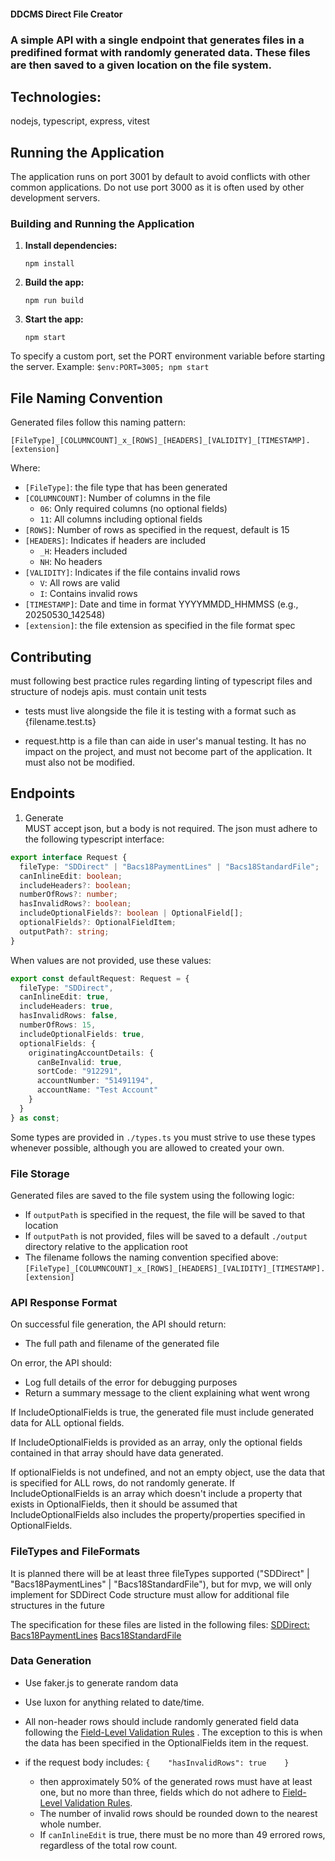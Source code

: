 #### DDCMS Direct File Creator

### A simple API with a single endpoint that generates files in a predifined format with randomly generated data. These files are then saved to a given location on the file system.

## Technologies:

nodejs, typescript, express, vitest

## Running the Application


The application runs on port 3001 by default to avoid conflicts with other common applications.
Do not use port 3000 as it is often used by other development servers.

### Building and Running the Application

1. **Install dependencies:**
   ```
   npm install
   ```
2. **Build the app:**
   ```
   npm run build
   ```
3. **Start the app:**
   ```
   npm start
   ```

To specify a custom port, set the PORT environment variable before starting the server.
Example: `$env:PORT=3005; npm start`

## File Naming Convention

Generated files follow this naming pattern:

```
[FileType]_[COLUMNCOUNT]_x_[ROWS]_[HEADERS]_[VALIDITY]_[TIMESTAMP].[extension]
```

Where:
- `[FileType]`: the file type that has been generated
- `[COLUMNCOUNT]`: Number of columns in the file
  - `06`: Only required columns (no optional fields)
  - `11`: All columns including optional fields
- `[ROWS]`: Number of rows as specified in the request, default is 15
- `[HEADERS]`: Indicates if headers are included
  - `_H`: Headers included
  - `NH`: No headers
- `[VALIDITY]`: Indicates if the file contains invalid rows
  - `V`: All rows are valid
  - `I`: Contains invalid rows
- `[TIMESTAMP]`: Date and time in format YYYYMMDD_HHMMSS (e.g., 20250530_142548)
- `[extension]`: the file extension as specified in the file format spec

## Contributing

must following best practice rules regarding linting of typescript files and structure of nodejs apis.
must contain unit tests

- tests must live alongside the file it is testing with a format such as {filename.test.ts}

- request.http is a file than can aide in user's manual testing.  It has no impact on the project, and must not become part of the application. It must also not be modified.

## Endpoints

1. Generate  
   MUST accept json, but a body is not required. The json must adhere to the following typescript interface:

```typescript
export interface Request {
  fileType: "SDDirect" | "Bacs18PaymentLines" | "Bacs18StandardFile";
  canInlineEdit: boolean;
  includeHeaders?: boolean;
  numberOfRows?: number;
  hasInvalidRows?: boolean;
  includeOptionalFields?: boolean | OptionalField[];
  optionalFields?: OptionalFieldItem;
  outputPath?: string;
}
```
When values are not provided, use these values:

```typescript
export const defaultRequest: Request = {
  fileType: "SDDirect",
  canInlineEdit: true,
  includeHeaders: true,
  hasInvalidRows: false,
  numberOfRows: 15,
  includeOptionalFields: true,
  optionalFields: {
    originatingAccountDetails: {
      canBeInvalid: true,
      sortCode: "912291",
      accountNumber: "51491194",
      accountName: "Test Account"
    }
  }
} as const;

```
Some types are provided in `./types.ts` you must strive to use these types whenever possible, although you are allowed to created your own.

### File Storage

Generated files are saved to the file system using the following logic:
- If `outputPath` is specified in the request, the file will be saved to that location
- If `outputPath` is not provided, files will be saved to a default `./output` directory relative to the application root
- The filename follows the naming convention specified above: `[FileType]_[COLUMNCOUNT]_x_[ROWS]_[HEADERS]_[VALIDITY]_[TIMESTAMP].[extension]`

### API Response Format

On successful file generation, the API should return:
- The full path and filename of the generated file

On error, the API should:
- Log full details of the error for debugging purposes
- Return a summary message to the client explaining what went wrong

If IncludeOptionalFields is true, the generated file must include generated data for ALL optional fields.

If IncludeOptionalFields is provided as an array, only the optional fields contained in that array should have data generated.

If optionalFields is not undefined, and not an empty object, use the data that is specified for ALL rows, do not randomly generate. If IncludeOptionalFields is an array which doesn't include a property that exists in OptionalFields, then it should be assumed that IncludeOptionalFields also includes the property/properties specified in OptionalFields.


### FileTypes and FileFormats

It is planned there will be at least three fileTypes supported ("SDDirect" | "Bacs18PaymentLines" | "Bacs18StandardFile"), but for mvp, we will only implement for SDDirect
Code structure must allow for additional file structures in the future

The specification for these files are listed in the following files:
[SDDirect:](FileFormats/SDDirect.md)
[Bacs18PaymentLines](FileFormats/Bacs18PaymentLines.md)
[Bacs18StandardFile](FileFormats/Bacs18StandardFile.md)

### Data Generation

- Use faker.js to generate random data
- Use luxon for anything related to date/time.
- All non-header rows should include randomly generated field data following the [Field-Level Validation Rules](../field-level-validation.md) .  The exception to this is when the data has been specified in the OptionalFields item in the request.

- if the request body includes: `{    "hasInvalidRows": true    }`
  - then approximately 50% of the generated rows must have at least one, but no more than three, fields which do not adhere to [Field-Level Validation Rules](../field-level-validation.md).
  - The number of invalid rows should be rounded down to the nearest whole number.
  - If `canInlineEdit` is true, there must be no more than 49 errored rows, regardless of the total row count.
